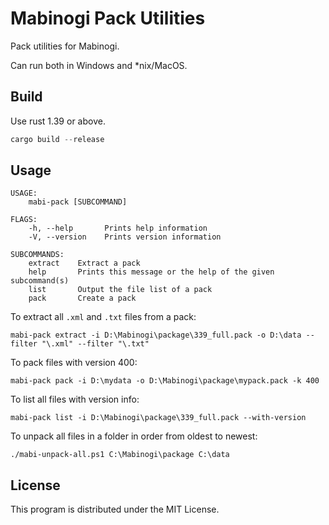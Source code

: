 # Mabinogi Pack Utilities

Pack utilities for Mabinogi.

Can run both in Windows and \*nix/MacOS.

## Build

Use rust 1.39 or above.

```rust
cargo build --release
```

## Usage

```
USAGE:
    mabi-pack [SUBCOMMAND]

FLAGS:
    -h, --help       Prints help information
    -V, --version    Prints version information

SUBCOMMANDS:
    extract    Extract a pack
    help       Prints this message or the help of the given subcommand(s)
    list       Output the file list of a pack
    pack       Create a pack
```

To extract all `.xml` and `.txt` files from a pack:

```
mabi-pack extract -i D:\Mabinogi\package\339_full.pack -o D:\data --filter "\.xml" --filter "\.txt"
```

To pack files with version 400:

```
mabi-pack pack -i D:\mydata -o D:\Mabinogi\package\mypack.pack -k 400
```

To list all files with version info:

```
mabi-pack list -i D:\Mabinogi\package\339_full.pack --with-version
```

To unpack all files in a folder in order from oldest to newest:

```
./mabi-unpack-all.ps1 C:\Mabinogi\package C:\data
```

## License

This program is distributed under the MIT License.
